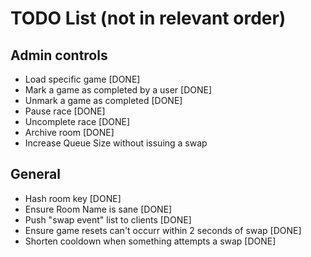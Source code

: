 # TODO List (not in relevant order)

## Admin controls

* Load specific game [DONE]
* Mark a game as completed by a user [DONE]
* Unmark a game as completed [DONE]
* Pause race [DONE]
* Uncomplete race [DONE]
* Archive room [DONE]
* Increase Queue Size without issuing a swap

## General

* Hash room key [DONE]
* Ensure Room Name is sane [DONE]
* Push "swap event" list to clients [DONE]
* Ensure game resets can't occurr within 2 seconds of swap [DONE]
* Shorten cooldown when something attempts a swap [DONE]
